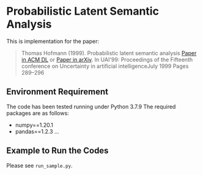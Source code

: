 # Probabilistic Latent Semantic Analysis
This is implementation for the paper:

>Thomas Hofmann (1999). Probabilistic latent semantic analysis [Paper in ACM DL](https://dl.acm.org/doi/pdf/10.5555/2073796.2073829) or [Paper in arXiv](https://arxiv.org/pdf/1301.6705.pdf). In UAI'99: Proceedings of the Fifteenth conference on Uncertainty in artificial intelligenceJuly 1999 Pages 289–296

## Environment Requirement
The code has been tested running under Python 3.7.9 The required packages are as follows:
* numpy==1.20.1
* pandas==1.2.3
...

## Example to Run the Codes
Please see `run_sample.py`.
